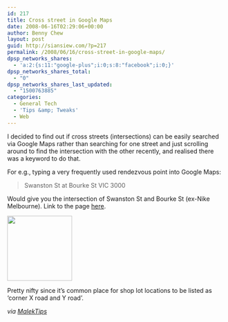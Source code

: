 ```yaml
---
id: 217
title: Cross street in Google Maps
date: 2008-06-16T02:29:06+00:00
author: Benny Chew
layout: post
guid: http://siansiew.com/?p=217
permalink: /2008/06/16/cross-street-in-google-maps/
dpsp_networks_shares:
  - 'a:2:{s:11:"google-plus";i:0;s:8:"facebook";i:0;}'
dpsp_networks_shares_total:
  - "0"
dpsp_networks_shares_last_updated:
  - "1500763885"
categories:
  - General Tech
  - 'Tips &amp; Tweaks'
  - Web
---
```

I decided to find out if cross streets (intersections) can be easily searched via Google Maps rather than searching for one street and just scrolling around to find the intersection with the other recently, and realised there was a keyword to do that.

For e.g., typing a very frequently used rendezvous point into Google Maps:

> Swanston St at Bourke St VIC 3000

Would give you the intersection of Swanston St and Bourke St (ex-Nike Melbourne). Link to the page <a href="http://maps.google.com.au/maps?f=q&hl=en&geocode=&q=swanston+st+at+bourke+st+vic+3000" target="_blank">here</a>.

[<img class="alignnone size-thumbnail wp-image-218" title="Google Maps cross street" src="https://bennychew.com/blog/wp-content/uploads/2008/06/cross-street-150x150.png" alt="" width="150" height="150" />](https://bennychew.com/blog/wp-content/uploads/2008/06/cross-street.png)

Pretty nifty since it&#8217;s common place for shop lot locations to be listed as &#8216;corner X road and Y road&#8217;.

_via <a href="http://malektips.com/google_maps_0003.html" target="_blank">MalekTips</a>_